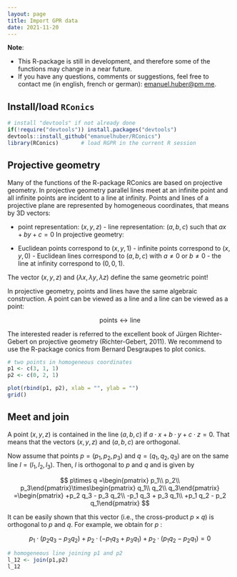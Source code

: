 ```yaml
---
layout: page
title: Import GPR data
date: 2021-11-20
---
```


**Note**:

-   This R-package is still in development, and therefore some of the
    functions may change in a near future.
-   If you have any questions, comments or suggestions, feel free to
    contact me (in english, french or german):
    <a href="mailto:emanuel.huber@pm.me" class="email">emanuel.huber@pm.me</a>.

Install/load `RConics`
----------------------

``` r
# install "devtools" if not already done
if(!require("devtools")) install.packages("devtools")
devtools::install_github("emanuelhuber/RConics")
library(RConics)       # load RGPR in the current R session
```

Projective geometry
-------------------

Many of the functions of the R-package RConics are based on projective
geometry. In projective geometry parallel lines meet at an infinite
point and all infinite points are incident to a line at infinity. Points
and lines of a projective plane are represented by homogeneous
coordinates, that means by 3D vectors:

-   point representation: $(x, y, z)$ -   line representation: $(a, b, c)$     such that $ax + by + c = 0$
In projective geometry:

-   Euclidean points correspond to $(x, y, 1)$ -   infinite points correspond to $(x, y, 0)$ -   Euclidean lines correspond to $(a, b, c)$     with $a\neq 0$     or $b\neq 0$ -   the line at infinity correspond to $(0, 0, 1)$.

The vector $(x, y, z)$ and $(\lambda x,\lambda y,\lambda z)$
define the same geometric point!

In projective geometry, points and lines have the same algebraic
construction. A point can be viewed as a line and a line can be viewed
as a point:

$$
\text{points}\leftrightarrow\text{line}
$$


The interested reader is referred to the excellent book of Jürgen
Richter-Gebert on projective geometry (Richter-Gebert, 2011). We
recommend to use the R-package conics from Bernard Desgraupes to plot
conics.

``` r
# two points in homogeneous coordinates
p1 <- c(3, 1, 1)
p2 <- c(0, 2, 1)

plot(rbind(p1, p2), xlab = "", ylab = "")
grid()
```

Meet and join
-------------

A point $(x, y, z)$ is contained in the line $(a, b, c)$ if $a\cdot x + b\cdot y + c\cdot z = 0$. That means that the vectors $(x, y, z)$ and $(a, b, c)$
are orthogonal.

Now assume that points $p = (p_1, p_2, p_3)$ and $q = (q_1, q_2, q_3)$ are on the same line $l = (l_1, l_2, l_3)$. Then, $l$ is orthogonal to $p$ and $q$
and is given by

$$
p\times q =\begin{pmatrix} p_1\\ p_2\\ p_3\end{pmatrix}\times\begin{pmatrix} q_1\\ q_2\\ q_3\end{pmatrix}  =\begin{pmatrix} +p_2 q_3 - p_3 q_2\\ -p_1 q_3 + p_3 q_1\\ +p_1 q_2 - p_2 q_1\end{pmatrix}
$$

It can be easily shown that this vector (i.e., the cross-product $p\times q$) is orthogonal to $p$ and $q$. For example, we obtain for $p$
:

$$
p_1\cdot\left( p_2 q_3 - p_3 q_2\right) + p_2\cdot\left( -p_1 q_3 + p_3 q_1\right) + p_2\cdot\left( p_1 q_2 - p_2 q_1\right) = 0
$$


``` r
# homogeneous line joining p1 and p2
l_12 <- join(p1,p2)
l_12
```
